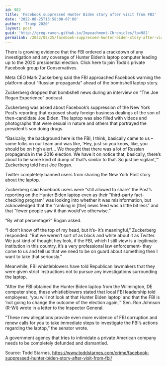 ```yaml
---
id: 982
title: 'Facebook suppressed Hunter Biden story after visit from FBI'
date: '2022-08-25T13:58:00-07:00'
author: 'Trump 2020'
layout: post
guid: 'http://greg-raven.github.io/Impeachment-Chronicles/?p=982'
permalink: /2022/08/25/facebook-suppressed-hunter-biden-story-after-visit-from-fbi/
---
```


There is growing evidence that the FBI ordered a crackdown of any investigation and any coverage of Hunter Biden’s laptop computer leading up to the 2020 presidential election. Click here to join Todd’s private Facebook group for Conservatives.

Meta CEO Mark Zuckerberg said the FBI approached Facebook warning the platform about “Russian propaganda” ahead of the bombshell laptop story.

Zuckerberg dropped that bombshell news during an interview on “The Joe Rogan Experience” podcast.

Zuckerberg was asked about Facebook’s suppression of the New York Post’s reporting that exposed shady foreign business dealings of the son of then-candidate Joe Biden. The laptop was also filled with videos and photographs that were sexual in nature and others that portrayed the president’s son doing drugs.

“Basically, the background here is the FBI, I think, basically came to us – some folks on our team and was like, ‘Hey, just so you know, like, you should be on high alert… We thought that there was a lot of Russian propaganda in the 2016 election. We have it on notice that, basically, there’s about to be some kind of dump of that’s similar to that. So just be vigilant,’” Zuckerberg told host Joe Rogan.

Twitter completely banned users from sharing the New York Post story about the laptop.

Zuckerberg said Facebook users were “still allowed to share” the Post’s reporting on the Hunter Biden laptop even as their “third-party fact-checking program” was looking into whether it was misinformation, but acknowledged that the “ranking in \[the\] news feed was a little bit less” and that “fewer people saw it than would’ve otherwise.”

“By what percentage?” Rogan asked.

“I don’t know off the top of my head, but it’s- it’s meaningful,” Zuckerberg responded. “But we weren’t sort of as black and white about it as Twitter. We just kind of thought hey look, if the FBI, which I still view is a legitimate institution in this country, it’s a very professional law enforcement- they come to us and tell us that we need to be on guard about something then I want to take that seriously.”

Meanwhile, FBI whistleblowers have told Republican lawmakers that they were given strict instructions not to pursue any investigations surrounding the laptop.

“After the FBI obtained the Hunter Biden laptop from the Wilmington, DE computer shop, these whistleblowers stated that local FBI leadership told employees, ‘you will not look at that Hunter Biden laptop’ and that the FBI is ‘not going to change the outcome of the election again,’” Sen. Ron Johnson (R-WI) wrote in a letter to the Inspector General.

“These new allegations provide even more evidence of FBI corruption and renew calls for you to take immediate steps to investigate the FBI’s actions regarding the laptop,” the senator wrote.

A government agency that tries to intimidate a private American company needs to be completely defunded and dismantled.

Source: Todd Starnes, https://www.toddstarnes.com/crime/facebook-suppressed-hunter-biden-story-after-visit-from-fbi/